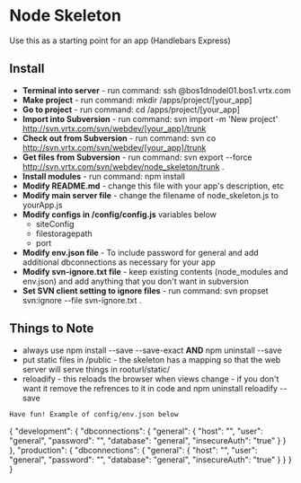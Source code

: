 
# Node Skeleton

Use this as a starting point for an app (Handlebars Express)

## Install

* **Terminal into server** - run command: ssh <user>@bos1dnodel01.bos1.vrtx.com
* **Make project** - run command: mkdir /apps/project/[your_app]
* **Go to project** - run command: cd /apps/project/[your_app]
* **Import into Subversion** - run command: svn import -m 'New project' http://svn.vrtx.com/svn/webdev/[your_app]/trunk
* **Check out from Subversion** - run command: svn co http://svn.vrtx.com/svn/webdev/[your_app]/trunk
* **Get files from Subversion** - run command: svn export --force http://svn.vrtx.com/svn/webdev/node_skeleton/trunk .
* **Install modules** - run command: npm install	
* **Modify README.md** - change this file with your app's description, etc
* **Modify main server file** - change the filename of node_skeleton.js to yourApp.js
* **Modify configs in /config/config.js** variables below
  * siteConfig
  * filestoragepath
  * port
* **Modify env.json file** - To include password for general and add additional dbconnections as necessary for your app
* **Modify svn-ignore.txt file** - keep existing contents (node_modules and env.json) and add anything that you don't want in subversion
* **Set SVN client setting to ignore files** - run command: svn propset svn:ignore --file svn-ignore.txt .
   
## Things to Note
* always use npm install --save --save-exact **AND** npm uninstall --save
* put static files in /public - the skeleton has a mapping so that the web server will serve things in  rooturl/static/
* reloadify - this reloads the browser when views change - if you don't want it remove the refrences to it in code and npm uninstall reloadify --save

```
Have fun! Example of config/env.json below
```
{
  "development": {
      "dbconnections": {
        "general": {
            "host": "",
            "user": "general",
            "password": "",
            "database": "general",
            "insecureAuth": "true"
        }
      }
  }, 
  "production": {
      "dbconnections": {
        "general": {
            "host": "",
            "user": "general",
            "password": "",
            "database": "general",
            "insecureAuth": "true"
        }
      }
  }
}
